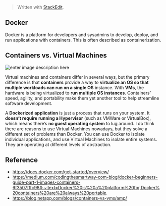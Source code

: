 > Written with [StackEdit](https://stackedit.io/).
## Docker 
Docker is a platform for developers and sysadmins to develop, deploy, and run applications with containers. This is often described as containerization. 

## Containers vs. Virtual Machines
![enter image description here](https://www.itgratis.com/wp-content/uploads/2018/03/docker.jpg)

Virtual machines and containers differ in several ways, but the primary difference is that **containers** provide a way to **virtualize an OS so that multiple workloads can run on a single OS** instance. With **VMs**, the hardware is being virtualized to **run multiple OS instances**. Containers’ speed, agility, and portability make them yet another tool to help streamline software development.

A **Dockerized application** is just a process that runs on your system. It **doesn’t require running a Hypervisor** (such as VMWare or VirtualBox), which means there’s **no guest operating system** to lug around. I do think there are reasons to use Virtual Machines nowadays, but they solve a different set of problems than Docker. You can use Docker to isolate individual applications, and use Virtual Machines to isolate entire systems. They are operating at different levels of abstraction.
## Reference 
- https://docs.docker.com/get-started/overview/
- https://medium.com/codingthesmartway-com-blog/docker-beginners-guide-part-1-images-containers-6f3507fffc98#:~:text=Docker%20is%20a%20platform%20for,Docker%20containers%20are%20always%20portable.
- https://blog.netapp.com/blogs/containers-vs-vms/amp/
<!--stackedit_data:
eyJoaXN0b3J5IjpbLTEwOTAxMjgzNzQsODQyNjg5ODcyLDEwNT
Y4MTkwMDksLTEyMzk0ODgyMjAsNjE5NDU5NDE0LC05NDcwMjky
NzAsLTEzMDUyNzY2MzIsMjY5NzU0NjksLTIwOTk3Mzk0NzQsLT
UwMzM0MzE3MiwyMDc3NTgxNzE4LDczMDk5ODExNl19
-->
